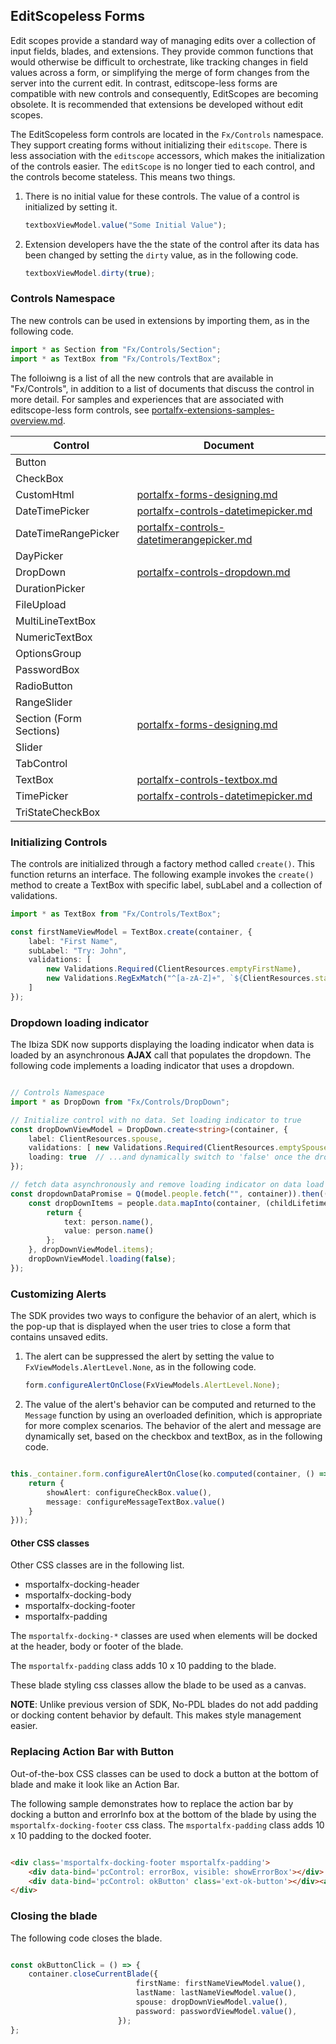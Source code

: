 
## EditScopeless Forms

Edit scopes provide a standard way of managing edits over a collection of input fields, blades, and extensions. They provide common functions that would otherwise be difficult to orchestrate, like tracking changes in field values across a form, or simplifying the merge  of form changes from the server into the current edit. In contrast, editscope-less forms are compatible with new controls and consequently, EditScopes are becoming obsolete. It is recommended that extensions be developed without edit scopes.

<!-- TODO: Determine whether controls like OptionsGroup, that are not located in Fx/Controls, are considered part of the EditScopeless pattern.   -->

The EditScopeless form controls are located in the `Fx/Controls` namespace. They support creating forms without initializing their `editscope`. There is less  association with the `editscope` accessors, which makes the initialization of the controls easier. The  `editScope` is no longer tied to each control, and the controls become stateless. This means two things.

1. There is no initial value for these controls.  The value of a control is initialized by setting it.

    ```ts
    textboxViewModel.value("Some Initial Value");
    ```  

1. Extension developers have the the state of the control after its data has been changed by setting the `dirty` value, as in the following code.

    ```ts
    textboxViewModel.dirty(true);
    ```  
 

### Controls Namespace

The new controls can be used in extensions by importing them, as in the following code.

```ts
import * as Section from "Fx/Controls/Section";
import * as TextBox from "Fx/Controls/TextBox";
``` 

<!-- TODO: Determine whether controls outside of "Fx/Controls" should be included in the table.  -->

The folloiwng is a list of all the new controls that are available in "Fx/Controls", in addition to  a list of documents that discuss the control in more detail. For samples and experiences that are associated with editscope-less form controls, see [portalfx-extensions-samples-overview.md](portalfx-extensions-samples-overview.md).

| Control                 | Document                                                                             | 
| ----------------------- | ------------------------------------------------------------------------------------ |  
| Button                  |                                                                                      | 
| CheckBox                |                                                                                      | 
| CustomHtml              | [portalfx-forms-designing.md](portalfx-forms-designing.md)                             | 
| DateTimePicker          | [portalfx-controls-datetimepicker.md](portalfx-controls-datetimepicker.md)           |  
| DateTimeRangePicker     | [portalfx-controls-datetimerangepicker.md](portalfx-controls-datetimerangepicker.md) | 
| DayPicker               |                                                                                      | 
| DropDown                | [portalfx-controls-dropdown.md](portalfx-controls-dropdown.md)                       | 
| DurationPicker          |                                                                                      | 
| FileUpload              |                                                                                      | 
| MultiLineTextBox        |                                                                                      | 
| NumericTextBox          |                                                                                      | 
| OptionsGroup            |                                                                                      | 
| PasswordBox             |                                                                                      | 
| RadioButton             |                                                                                      | 
| RangeSlider             |                                                                                      | 
| Section (Form Sections) | [portalfx-forms-designing.md](portalfx-forms-designing.md)                             | 
| Slider                  |                                                                                      | 
| TabControl              |                                                                                      | 
| TextBox                 | [portalfx-controls-textbox.md](portalfx-controls-textbox.md)                         |
| TimePicker              | [portalfx-controls-datetimepicker.md](portalfx-controls-datetimepicker.md)           | 
| TriStateCheckBox        |                                                                                      | 

### Initializing Controls

The controls are initialized through a factory method called `create()`. This function returns an interface. The following example invokes the `create()` method to create a TextBox with specific label, subLabel and a collection of validations.

```ts
import * as TextBox from "Fx/Controls/TextBox";

const firstNameViewModel = TextBox.create(container, {
    label: "First Name",
    subLabel: "Try: John",
    validations: [
        new Validations.Required(ClientResources.emptyFirstName),
        new Validations.RegExMatch("^[a-zA-Z]+", `${ClientResources.startsWithLetterValidationMessage} <a href="https://www.bing.com/search?q=Personal+names+around+the+world" target="_blank">${ClientResources.clickForMoreInfo}</a>`)
    ]
});
```

### Dropdown loading indicator

The Ibiza SDK now supports displaying the loading indicator when data is loaded by an asynchronous **AJAX** call that populates the dropdown. The following code implements a loading indicator that uses a dropdown.

```ts

// Controls Namespace
import * as DropDown from "Fx/Controls/DropDown";

// Initialize control with no data. Set loading indicator to true
const dropDownViewModel = DropDown.create<string>(container, {
    label: ClientResources.spouse,
    validations: [ new Validations.Required(ClientResources.emptySpouse) ],
    loading: true  // ...and dynamically switch to 'false' once the dropdown items are loaded.
});

// fetch data asynchronously and remove loading indicator on data load
const dropdownDataPromise = Q(model.people.fetch("", container)).then((people) => {
    const dropDownItems = people.data.mapInto(container, (childLifetime: MsPortalFx.Base.LifetimeManager, person: SamplesExtension.DataModels.Person) => {
        return {
            text: person.name(),
            value: person.name()
        };
    }, dropDownViewModel.items);
    dropDownViewModel.loading(false);
});
```

### Customizing Alerts

The SDK provides two ways to configure the behavior of an alert, which is the pop-up that is displayed when the  user tries to close a form that contains unsaved edits. 


1. The alert can be suppressed the alert by setting the value to `FxViewModels.AlertLevel.None`, as in the following code.

    ```ts
    form.configureAlertOnClose(FxViewModels.AlertLevel.None);
    ```

1. The value of the alert's behavior can be computed and returned to the `Message` function by using an overloaded definition, which is appropriate for more complex scenarios. The behavior of the alert and message are dynamically set, based on the checkbox and textBox, as in the following code.

```ts

this._container.form.configureAlertOnClose(ko.computed(container, () => {
    return {
        showAlert: configureCheckBox.value(),
        message: configureMessageTextBox.value()
    }
}));

```

#### Other CSS classes

Other CSS classes are in the following list.

* msportalfx-docking-header
* msportalfx-docking-body
* msportalfx-docking-footer
* msportalfx-padding

 The `msportalfx-docking-*` classes are used when elements will be docked at the header, body or footer of the blade. 

<!-- TODO: Determine whether 10 x 10 is px or some other unit of measurement. -->
The `msportalfx-padding` class adds 10 x 10 padding to the blade.

These blade styling css classes  allow the blade to be used as a canvas.

**NOTE**: Unlike previous version of SDK, No-PDL blades do not add padding or docking content behavior by default. This  makes style management easier.

### Replacing Action Bar with Button

Out-of-the-box CSS classes can be used to dock a button at the bottom of blade and make it look like an Action Bar.

The following sample demonstrates how to replace the action bar by docking a button and errorInfo box at the bottom of the blade by using the `msportalfx-docking-footer` css class. The `msportalfx-padding` class  adds 10 x 10 padding to the docked footer.

```html

<div class='msportalfx-docking-footer msportalfx-padding'>
    <div data-bind='pcControl: errorBox, visible: showErrorBox'></div>
    <div data-bind='pcControl: okButton' class='ext-ok-button'></div><a>Link</a>
</div>

```

### Closing the blade

The following code closes the blade.

```ts

const okButtonClick = () => {
    container.closeCurrentBlade({
                            firstName: firstNameViewModel.value(),
                            lastName: lastNameViewModel.value(),
                            spouse: dropDownViewModel.value(),
                            password: passwordViewModel.value(),
                        });
};
```